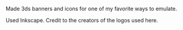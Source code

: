 Made 3ds banners and icons for one of my favorite ways to emulate.

Used Inkscape. Credit to the creators of the logos used here.
